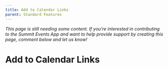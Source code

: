 ```yaml
---
title: Add to Calendar Links
parent: Standard Features
---
```



*This page is still needing some content. If you're interested in contributing to the Summit Events App and want to help provide support by creating this page, comment below and let us know!*

# Add to Calendar Links
